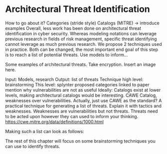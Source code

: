 # Architectural Threat Identification

How to go about it?
Categories (stride style)
Catalogs (MITRE) -> introduce examples
Overall, less work has been done on architectural threat identification in cyber security.
Whereas modeling notations can leverage previous research in fields of risk management,
specific threat identifying cannot leverage as much previous research.
We propose 2 techniques used in practice.
Both can be changed, the most important end goal of this step is to reach a list of potential threats.
Use models to inform...

Some examples of architectural threats.
Take encryption.
Insert an image here.

Input: Models, research
Output: list of threats
Technique high level: brainstorming
This level: splynter proposed categories linked to paper mention why vulnerabilities are not as useful
Ideally: Catalogs exist at lower levels, making architectural catalogs would be interesting. CAWE Catalog, weaknesses over vulnerabilities.
Actually, just use CAWE as the standard?
A practical technique for generating a list of threats.
Explain it with tactics and weaknesses. Weaknesses are vulnerabilities but not threats.
Threats need to be acted upon however they can used to inform your thinking.
https://cwe.mitre.org/data/definitions/1000.html

Making such a list can look as follows:

The rest of this chapter will focus on some brainstorming techniques you can use to identify threats.